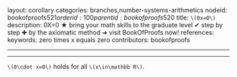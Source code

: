 layout: corollary
categories: branches,number-systems-arithmetics
nodeid: bookofproofs$521
orderid: 100
parentid: bookofproofs$520
title: `\(0x=0\)`
description: 0X=0 ★ bring your math skills to the graduate level ✔ step by step ✚ by the axiomatic method ➜ visit BookOfProofs now!
references: 
keywords: zero times x equals zero
contributors: bookofproofs

---


---

`\(0\cdot x=0\)` holds for all `\(x\in\mathbb R\)`.
